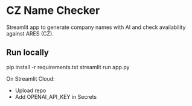 # CZ Name Checker
Streamlit app to generate company names with AI and check availability against ARES (CZ).

## Run locally
pip install -r requirements.txt
streamlit run app.py

On Streamlit Cloud:
- Upload repo
- Add OPENAI_API_KEY in Secrets

